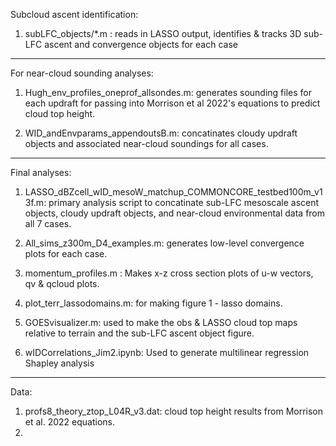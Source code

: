 
Subcloud ascent identification:
1) subLFC_objects/*.m :  reads in LASSO output, identifies & tracks 3D sub-LFC ascent and convergence objects for each case



______________________________________________________________
For near-cloud sounding analyses:

1) Hugh_env_profiles_oneprof_allsondes.m: generates sounding files for each updraft for passing into Morrison et al 2022's equations to predict cloud top height.

2) WID_andEnvparams_appendoutsB.m: concatinates cloudy updraft objects and associated near-cloud soundings for all cases. 





_____________________________________________________________
Final analyses:

1) LASSO_dBZcell_wID_mesoW_matchup_COMMONCORE_testbed100m_v13f.m: primary analysis script to concatinate sub-LFC mesoscale ascent objects, cloudy updraft objects, and near-cloud environmental data from all 7 cases.

2) All_sims_z300m_D4_examples.m:  generates low-level convergence plots for each case.

3) momentum_profiles.m : Makes x-z cross section plots of u-w vectors, qv & qcloud plots.

4) plot_terr_lassodomains.m: for making figure 1 - lasso domains.

5) GOESvisualizer.m: used to make the obs & LASSO cloud top maps relative to terrain and the sub-LFC ascent object figure.

6) wIDCorrelations_Jim2.ipynb: Used to generate multilinear regression Shapley analysis


_____________________________________________________________
Data: 

1) profs8_theory_ztop_L04R_v3.dat: cloud top height results from Morrison et al. 2022 equations.
2) 
